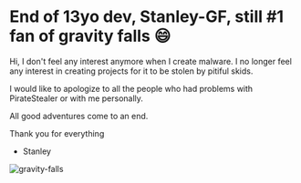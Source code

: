 # End of 13yo dev, Stanley-GF, still #1 fan of gravity falls 😄

Hi, I don't feel any interest anymore when I create malware. I no longer feel any interest in creating projects for it to be stolen by pitiful skids.

I would like to apologize to all the people who had problems with PirateStealer or with me personally.

All good adventures come to an end.

Thank you for everything

- Stanley

![gravity-falls](https://user-images.githubusercontent.com/66573599/137557786-34f1e6eb-8224-4fe0-9be1-28547d630b57.gif)
